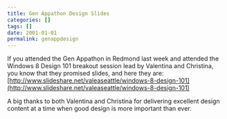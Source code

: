 ```yaml
---
title: Gen Appathon Design Slides
categories: []
tags: []
date: 2001-01-01
permalink: genappdesign
---
```


If you attended the Gen Appathon in Redmond last week and attended the Windows 8 Design 101 breakout session lead by Valentina and Christina, you know that they promised slides, and here they are: [http://www.slideshare.net/valeaseattle/windows-8-design-101](http://www.slideshare.net/valeaseattle/windows-8-design-101)

A big thanks to both Valentina and Christina for delivering excellent design content at a time when good design is more important than ever.